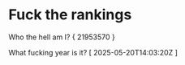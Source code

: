 # Fuck the rankings

Who the hell am I?
{ 21953570 }

What fucking year is it?
[ 2025-05-20T14:03:20Z ]
